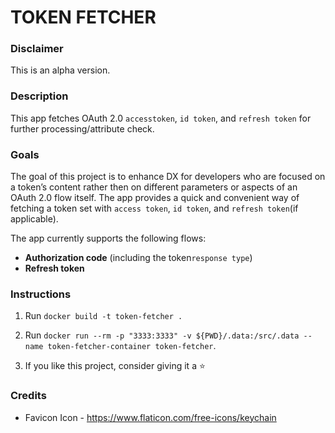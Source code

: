 # TOKEN FETCHER

### Disclaimer
This is an alpha version.

### Description
This app fetches OAuth 2.0 `accesstoken`, `id token`, and `refresh token` for further processing/attribute check.

### Goals
The goal of this project is to enhance DX for developers who are focused on a token’s content rather then on different parameters or aspects of an OAuth 2.0 flow itself. The app provides a quick and convenient way of fetching a token set with `access token`, `id token`, and `refresh token`(if applicable).

The app currently supports the following flows:
- **Authorization code** (including the token`response type`) 
- **Refresh token**


### Instructions
1. Run `docker build -t token-fetcher .`
2. Run `docker run --rm -p "3333:3333" -v ${PWD}/.data:/src/.data --name token-fetcher-container token-fetcher`.

3. If you like this project, consider giving it a ⭐️

### Credits
- Favicon Icon - https://www.flaticon.com/free-icons/keychain
<!-- - Under Construction Icon - https://www.flaticon.com/free-icons/under-construction -->